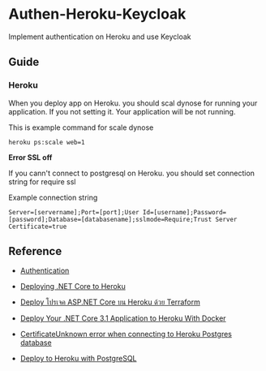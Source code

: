 # Authen-Heroku-Keycloak
Implement authentication on Heroku and use Keycloak

## Guide

### Heroku

When you deploy app on Heroku. you should scal dynose for running your application. If you not setting it. Your application will be not running.

This is example command for scale dynose
```
heroku ps:scale web=1
```
**Error SSL off**

If you cann't connect to postgresql on Heroku. you should set connection string for require ssl

Example connection string

`Server=[servername];Port=[port];User Id=[username];Password=[password];Database=[databasename];sslmode=Require;Trust Server Certificate=true`

## Reference 

- [Authentication](https://github.com/rosered11/authentication)

- [Deploying .NET Core to Heroku](https://dev.to/alrobilliard/deploying-net-core-to-heroku-1lfe)

- [Deploy โปรเจค ASP.NET Core บน Heroku ด้วย Terraform](https://wk-j.medium.com/%E0%B8%A7%E0%B8%B4%E0%B8%98%E0%B8%B5-deploy-%E0%B9%82%E0%B8%9B%E0%B8%A3%E0%B9%80%E0%B8%88%E0%B8%84-asp-net-core-%E0%B8%9A%E0%B8%99-heroku-%E0%B8%94%E0%B9%89%E0%B8%A7%E0%B8%A2-terraform-1d0f47bf430f)

- [Deploy Your .NET Core 3.1 Application to Heroku With Docker](https://medium.com/swlh/deploy-your-net-core-3-1-application-to-heroku-with-docker-eb8c96948d32)

- [CertificateUnknown error when connecting to Heroku Postgres database](https://stackoverflow.com/questions/37996153/certificateunknown-error-when-connecting-to-heroku-postgres-database)

- [Deploy to Heroku with PostgreSQL](https://github.com/mattwelke/little-aspnetcore-book/blob/master/chapters/deploy-the-application/deploy-to-heroku-with-postgresql.md)